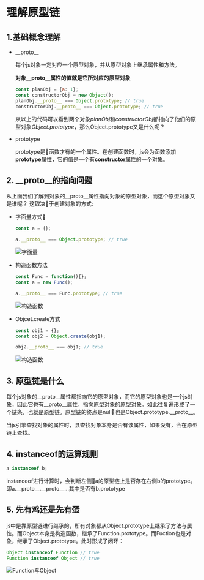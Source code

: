 # 理解原型链

## 1.基础概念理解

- \_\_proto\_\_

    每个js对象一定对应一个原型对象，并从原型对象上继承属性和方法。

    __对象\_\_proto\_\_属性的值就是它所对应的原型对象__

    ```javascript
    const planObj = {a: 1};
    const constructorObj = new Object();
    planObj.__proto__ === Object.prototype; // true
    constructorObj.__proto__ === Object.prototype; // true
    ```

    从以上的代码可以看到两个对象*planObj*和*constructorObj*都指向了他们的原型对象*Object.prototype*，那么Object.prototype又是什么呢？
- prototype

    prototype是函数才有的一个属性。在创建函数时，js会为函数添加**prototype**属性，它的值是一个有**constructor**属性的一个对象。

## 2. \_\_proto\_\_的指向问题

从上面我们了解到对象的__proto__属性指向对象的原型对象，而这个原型对象又是谁呢？
这取决于创建对象的方式:

- 字面量方式

    ```javascript
    const a = {};

    a.__proto__ === Object.prototype; // true
    ```

    ![字面量]('/28/planObj.jpg')

- 构造函数方法

    ```javascript
    const Func = function(){};
    const a = new Func();

    a.__proto__ === Func.prototype; // true
    ```

    ![构造函数]('/28/constructor.jpg')

- Objcet.create方式

    ```javascript
    const obj1 = {};
    const obj2 = Object.create(obj1);

    obj2.__proto__ === obj1; // true
    ```

    ![构造函数]('/28/obj_create.jpg')   

## 3. 原型链是什么

每个js对象的\_\_proto\_\_属性都指向它的原型对象，而它的原型对象也是一个js对象，因此它也有\_\_proto\_\_属性，指向原型对象的原型对象。如此往复遍形成了一个链条，也就是原型链。原型链的终点是null也是Object.prototype.\_\_proto\_\_。

当js引擎查找对象的属性时，县查找对象本身是否有该属性，如果没有，会在原型链上查找。

## 4. instanceof的运算规则

```javascript
a instanceof b;
```
instanceof进行计算时，会判断左侧a的原型链上是否存在右侧b的prototype。即a.\_\_proto\_\_.\_\_proto\_\_...其中是否有b.prototype

## 5. 先有鸡还是先有蛋

js中是靠原型链进行继承的，所有对象都从Object.prototype上继承了方法与属性。而Object本身是构造函数，继承了Function.prototype。而Fuction也是对象，继承了Object.prototype。此时形成了闭环：

```javascript
Object instanceof Function // true
Function instanceof Object // true
```

![Function与Object]('/28/function_object.jpg')


